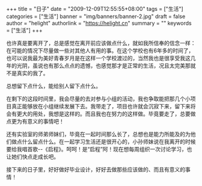 +++
title = "日子"
date = "2009-12-09T12:55:55+08:00"
tags = ["生活"]
categories = ["生活"]
banner = "img/banners/banner-2.jpg"
draft = false
author = "helight"
authorlink = "https://helight.cn"
summary = ""
keywords = ["生活"]
+++

也许真是要离开了，总是感觉在离开前应该做点什么，就如我所信奉的信念一样：在可能的情况下尽量做一些对其他人有用的事。在这个学校也有6年多的时间了，也可以说我最为美好青春岁月是在这样一个学校渡过的，当然我也是很享受我这几年的光阴，虽说也有那么点点的遗憾，也感觉那才是正常的生活，况且太完美那就不是真实的我了。
<!--more-->
总想留下点什么，能给别人留下点什么。

在剩下的这段时间里，我会尽量的去对参与小组的活动，我也争取能把那几个小项目真正能够放在小组继续发展下去。我带走了，项目也许就会沉寂下来，留下来将会有更大的用处，我想是这样的。而且我也在努力的这样做。毕竟要走了，总要做点更为有意义的事情吧！

还有实验室的师弟师妹们，毕竟在一起时间那么长了，总想也是能力所能及的为他们做点什么留点什么。在一起学习生活还是很开心的，小孙师妹说在我离开的时候要给我唱首歌--《启程》。呵呵！是“启程”阿！现在想每周组织一次讨论学习，也让她们快点走成长吧。

接下来的日子里，好好做好毕业设计，好好去做那些应该做的、而且有意义的事情！